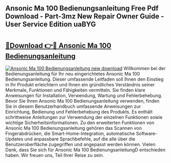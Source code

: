## Ansonic Ma 100 Bedienungsanleitung Free Pdf Download - Part-3mz New Repair Owner Guide - User Service Edition uaBYG

# <h2><a href="http://df641ox.blite.top/?on=Ansonic+Ma+100+Bedienungsanleitung">🔗Download 👉🔴 Ansonic Ma 100 Bedienungsanleitung</a></h2>

[![Ansonic Ma 100 Bedienungsanleitung new download](https://i.imgur.com/lujVjoI.png)](http://df641ox.blite.top/?on=Ansonic+Ma+100+Bedienungsanleitung)
Willkommen bei der Bedienungsanleitung für Ihr neu eingerichtetes Ansonic Ma 100 Bedienungsanleitung. Dieser umfassende Leitfaden soll Ihnen den Einstieg in Ihr Produkt erleichtern und Ihnen ein gründliches Verständnis seiner Merkmale, Funktionen und Fähigkeiten vermitteln. Sie finden klare Anweisungen für Installation, Verwendung, Wartung und Fehlerbehebung. Bevor Sie Ihren Ansonic Ma 100 Bedienungsanleitung verwenden, finden Sie in diesem Benutzerhandbuch umfassende Anweisungen zur Einrichtung, Bedienung und Fehlerbehebung des Produkts. Es enthält schrittweise Anleitungen zur Verwendung der einzelnen Funktionen sowie wichtige Sicherheitsinformationen. Zu den erweiterten Funktionen von Ansonic Ma 100 Bedienungsanleitung gehören das Scannen von Fingerabdrücken, die Smart-Home-Integration, automatische Software-Updates und anpassbare Sprachbefehle, auf die alle über die Benutzeroberfläche zugegriffen und angepasst werden können. Vielen Dank, dass Sie sich für Ansonic Ma 100 BedienungsanleitungD entschieden haben. Wir freuen uns, Teil Ihrer Reise zu sein.
